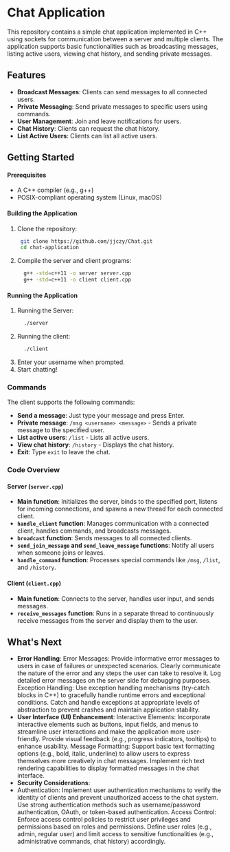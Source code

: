 # Chat Application

This repository contains a simple chat application implemented in C++ using sockets for communication between a server and multiple clients. The application supports basic functionalities such as broadcasting messages, listing active users, viewing chat history, and sending private messages.

## Features

- **Broadcast Messages**: Clients can send messages to all connected users.
- **Private Messaging**: Send private messages to specific users using commands.
- **User Management**: Join and leave notifications for users.
- **Chat History**: Clients can request the chat history.
- **List Active Users**: Clients can list all active users.

## Getting Started

#### Prerequisites

- A C++ compiler (e.g., g++)
- POSIX-compliant operating system (Linux, macOS)

#### Building the Application
1. Clone the repository:
   ```sh
	git clone https://github.com/jjczy/Chat.git
	cd chat-application
2. Compile the server and client programs:
   ```sh
	 g++ -std=c++11 -o server server.cpp
	 g++ -std=c++11 -o client client.cpp
#### Running the Application
1. Running the Server:
   ```sh
	 ./server
2. Running the client:
   ```sh
	 ./client
3. Enter your username when prompted.
4. Start chatting!

### Commands
The client supports the following commands:
- **Send a message**: Just type your message and press Enter.
- **Private message**: `/msg <username> <message>` - Sends a private message to the specified user.
- **List active users**: `/list` - Lists all active users.
- **View chat history**: `/history` - Displays the chat history.
- **Exit**: Type `exit` to leave the chat.

### Code Overview
#### Server (`server.cpp`)
- **Main function**: Initializes the server, binds to the specified port, listens for incoming connections, and spawns a new thread for each connected client.
- **`handle_client` function**: Manages communication with a connected client, handles commands, and broadcasts messages.
- **`broadcast` function**: Sends messages to all connected clients.
- **`send_join_message` and `send_leave_message` functions**: Notify all users when someone joins or leaves.
- **`handle_command` function**: Processes special commands like `/msg`, `/list`, and `/history`.

#### Client (`client.cpp`)

- **Main function**: Connects to the server, handles user input, and sends messages.
- **`receive_messages` function**: Runs in a separate thread to continuously receive messages from the server and display them to the user.

## What's Next
- **Error Handling**:
Error Messages: Provide informative error messages to users in case of failures or unexpected scenarios. Clearly communicate the nature of the error and any steps the user can take to resolve it. Log detailed error messages on the server side for debugging purposes. Exception Handling: Use exception handling mechanisms (try-catch blocks in C++) to gracefully handle runtime errors and exceptional conditions. Catch and handle exceptions at appropriate levels of abstraction to prevent crashes and maintain application stability.
- **User Interface (UI) Enhancement**:
Interactive Elements: Incorporate interactive elements such as buttons, input fields, and menus to streamline user interactions and make the application more user-friendly. Provide visual feedback (e.g., progress indicators, tooltips) to enhance usability. Message Formatting: Support basic text formatting options (e.g., bold, italic, underline) to allow users to express themselves more creatively in chat messages. Implement rich text rendering capabilities to display formatted messages in the chat interface.
- **Security Considerations**:
- Authentication: Implement user authentication mechanisms to verify the identity of clients and prevent unauthorized access to the chat system. Use strong authentication methods such as username/password authentication, OAuth, or token-based authentication. Access Control: Enforce access control policies to restrict user privileges and permissions based on roles and permissions. Define user roles (e.g., admin, regular user) and limit access to sensitive functionalities (e.g., administrative commands, chat history) accordingly.


